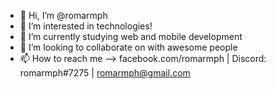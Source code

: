 - 👋 Hi, I’m @romarmph
- 👀 I’m interested in technologies!
- 🌱 I’m currently studying web and mobile development
- 💞️ I’m looking to collaborate on with awesome people
- 📫 How to reach me --> facebook.com/romarmph | Discord: romarmph#7275 | romarmph@gmail.com

<!---
romarmph/romarmph is a ✨ special ✨ repository because its `README.md` (this file) appears on your GitHub profile.
You can click the Preview link to take a look at your changes.
--->
